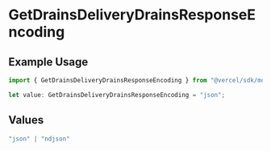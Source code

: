 # GetDrainsDeliveryDrainsResponseEncoding

## Example Usage

```typescript
import { GetDrainsDeliveryDrainsResponseEncoding } from "@vercel/sdk/models/getdrainsop.js";

let value: GetDrainsDeliveryDrainsResponseEncoding = "json";
```

## Values

```typescript
"json" | "ndjson"
```